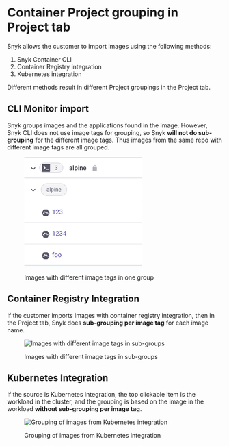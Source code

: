# Container Project grouping in Project tab

Snyk allows the customer to import images using the following methods:

1. Snyk Container CLI
2. Container Registry integration
3. Kubernetes integration

Different methods result in different Project groupings in the Project tab.

## CLI Monitor import

Snyk groups images and the applications found in the image. However, Snyk CLI does not use image tags for grouping, so Snyk **will not do sub-grouping** for the different image tags. Thus images from the same repo with different image tags are all grouped.

<figure><img src="../../.gitbook/assets/image (12) (1) (1) (1) (1) (1) (1) (1) (1) (1).png" alt="Images with different image tags in one group"><figcaption><p>Images with different image tags in one group</p></figcaption></figure>

## Container Registry Integration

If the customer imports images with container registry integration, then in the Project tab, Snyk does **sub-grouping per image tag** for each image name.

<figure><img src="../../.gitbook/assets/Screenshot 2022-08-23 at 15.13.18.png" alt="Images with different image tags in sub-groups"><figcaption><p>Images with different image tags in sub-groups</p></figcaption></figure>

## Kubernetes Integration

If the source is Kubernetes integration, the top clickable item is the workload in the cluster, and the grouping is based on the image in the workload **without sub-grouping per image tag**.

<figure><img src="../../.gitbook/assets/Screenshot 2022-08-22 at 19.37.56.png" alt="Grouping of images from Kubernetes integration"><figcaption><p>Grouping of images from Kubernetes integration</p></figcaption></figure>
